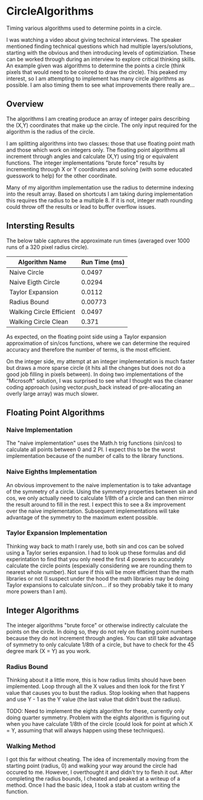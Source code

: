 # CircleAlgorithms
Timing various algorithms used to determine points in a circle.

I was watching a video about giving technical interviews.  The speaker mentioned finding technical questions which had multiple layers/solutions, starting with the obvious and then introducing levels of optimiziation. These can be worked through during an interview to explore critical thinking skills.  An example given was algorithms to determine the points a circle (think pixels that would need to be colored to draw the circle).  This peaked my interest, so I am attempting to implement has many circle algorithms as possible.  I am also timing them to see what improvements there really are...

## Overview
The algorithms I am creating produce an array of integer pairs describing the (X,Y) coordinates that make up the circle.  The only input required for the algorithm is the radius of the circle.  

I am splitting algorithms into two classes: those that use floating point math and those which work on integers only.  The floating point algorithms all increment through angles and calculate (X,Y) using trig or equivalent functions.  The integer implementations "brute force" results by incrementing through X or Y coordinates and solving (with some educated guesswork to help) for the other coordinate.  

Many of my algorithm implementation use the radius to determine indexing into the result array.  Based on shortcuts I am taking during implementation this requires the radius to be a multiple 8.  If it is not, integer math rounding could throw off the results or lead to buffer overflow issues.


## Intersting Results

The below table captures the approximate run times (averaged over 1000 runs of a 320 pixel radius circle).

| Algorithm Name |  Run Time (ms) |
|----------------|----------------|
| Naive Circle   | 0.0497         |
| Naive Eigth Circle | 0.0294     |
| Taylor Expansion   | 0.0112     |
| Radius Bound  | 0.00773 |
| Walking Circle Efficient | 0.0497 |
| Walking Circle Clean | 0.371 |

As expected, on the floating point side using a Taylor expansion approximation of sin/cos functions, where we can determine the required accuracy and therefore the number of terms, is the most efficient.  

On the integer side, my attempt at an integer implementation is much faster but draws a more sparse circle (it hits all the changes but does not do a good job filling in pixels between).  In doing two implementations of the "Microsoft" solution, I was surprised to see what I thought was the cleaner coding approach (using vector.push_back instead of pre-allocating an overly large array) was much slower.


## Floating Point Algorithms



### Naive Implementation
The "naive implementation" uses the Math.h trig functions (sin/cos) to calculate all points between 0 and 2 PI.  I expect this to be the worst implementation because of the number of calls to the library functions.

### Naive Eighths Implementation
An obvious improvement to the naive implementation is to take advantage of the symmetry of a circle.  Using the symmetry properties between sin and cos, we only actually need to calculate 1/8th of a circle and can then mirror the result around to fill in the rest.  I expect this to see a 8x improvement over the naive implementation.  Subsequent implementations will take advantage of the symmetry to the maximum extent possible.

### Taylor Expansion Implementation
Thinking way back to math I rarely use, both sin and cos can be solved using a Taylor series expansion.  I had to look up these formulas and did experintation to find that you only need the first 4 powers to accurately calculate the circle points (espexially considering we are rounding them to nearest whole number). Not sure if this will be more efficient than the math libraries or not (I suspect under the hood the math libraries may be doing Taylor expansions to calculate sin/con... if so they probably take it to many more powers than I am).  


## Integer Algorithms
The integer algorithms "brute force" or otherwise indirectly calculate the points on the circle.  In doing so, they do not rely on floating point numbers because they do not increment through angles.  You can still take advantage of symmetry to only calculate 1/8th of a circle, but have to check for the 45 degree mark (X = Y) as you work.

### Radius Bound
Thinking about it a little more, this is how radius limits should have been implemented.  Loop through all the X values and then look for the first Y value that causes you to bust the radius.  Stop looking when that happens and use Y - 1 as the Y value (the  last value that didn't bust the radius).  

TODO: Need to implement the eights algorithm for these, currently only doing quarter symmetry.  Problem with the eights algorithm is figuring out when you have calculate 1/8th of the circle (could look for point at which X = Y, assuming that will always happen using these techniques).  

### Walking Method
I got this far without cheating.  The idea of incrementally moving from the starting point (radius, 0) and walking your way around the circle had occured to me.  However, I overthought it and didn't try to flesh it out.  After completing the radius bounds, I cheated and peaked at a writeup of a method.  Once I had the basic idea, I took a stab at custom writing the function.

